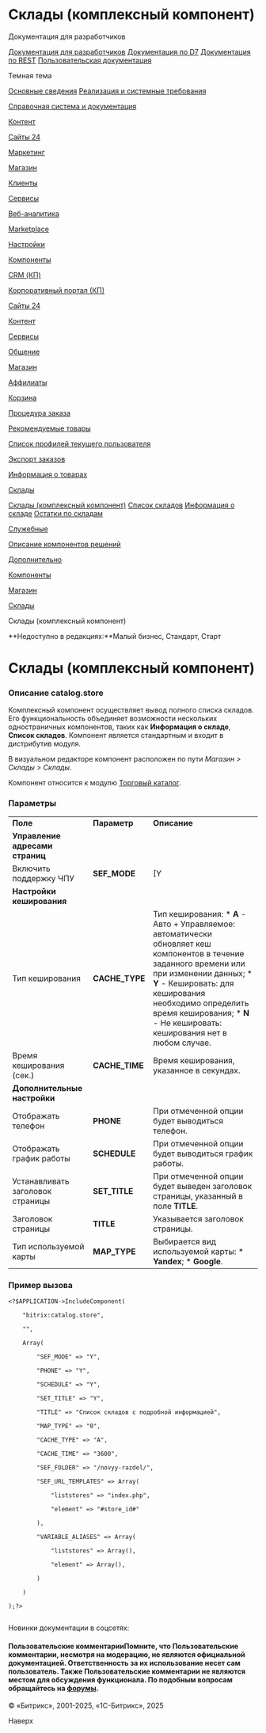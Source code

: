 # Склады (комплексный компонент)

Документация для разработчиков

[Документация для разработчиков](https://dev.1c-bitrix.ru/api_help/)
[Документация по D7](https://dev.1c-bitrix.ru/api_d7/)
[Документация по REST](https://dev.1c-bitrix.ru/rest_help/)
[Пользовательская документация](https://dev.1c-bitrix.ru/user_help/)

Темная тема

[Основные сведения](/user_help/index.php)
[Реализация и системные требования](/user_help/reqintro.php)

[Справочная система и документация](/user_help/help/index.php)

[Контент](/user_help/content/index.php)

[Сайты 24](/user_help/sites24/index.php)

[Маркетинг](/user_help/marketing/index.php)

[Магазин](/user_help/store/index.php)

[Клиенты](/user_help/clients/index.php)

[Сервисы](/user_help/service/index.php)

[Веб-аналитика](/user_help/statistic/index.php)

[Marketplace](/user_help/marketplace/index.php)

[Настройки](/user_help/settings/index.php)

[Компоненты](/user_help/components/index.php)

[CRM (КП)](/user_help/components/crm/index.php)

[Корпоративный портал (КП)](/user_help/components/intranet/index.php)

[Сайты 24](/user_help/components/landing/index.php)

[Контент](/user_help/components/content/index.php)

[Сервисы](/user_help/components/services/index.php)

[Общение](/user_help/components/obschenie/index.php)

[Магазин](/user_help/components/magazin/index.php)

[Аффилиаты](/user_help/components/magazin/affiliates/index.php)

[Корзина](/user_help/components/magazin/basket/index.php)

[Процедура заказа](/user_help/components/magazin/zakaz/index.php)

[Рекомендуемые товары](/user_help/components/magazin/recommended/index.php)

[Список профилей текущего пользователя](/user_help/components/magazin/profiles/index.php)

[Экспорт заказов](/user_help/components/magazin/export_zakaz/index.php)

[Информация о товарах](/user_help/components/magazin/information_tovars/index.php)

[Склады](/user_help/components/magazin/sklads/index.php)

[Склады (комплексный компонент)](/user_help/components/magazin/sklads/warehouse.php)
[Список складов](/user_help/components/magazin/sklads/store_list.php)
[Информация о складе](/user_help/components/magazin/sklads/store_detail.php)
[Остатки по складам](/user_help/components/magazin/sklads/store_amount.php)

[Служебные](/user_help/components/sluzhebnie/index.php)

[Описание компонентов решений](/user_help/description_decisions/index.php)

[Дополнительно](/user_help/additional/index.php)

[Компоненты](/user_help/components/index.php)

[Магазин](/user_help/components/magazin/index.php)

[Склады](/user_help/components/magazin/sklads/index.php)

Склады (комплексный компонент)

**Недоступно в редакциях:**Малый бизнес, Стандарт, Старт

# Склады (комплексный компонент)

### Описание **catalog.store**

Комплексный компонент осуществляет вывод полного списка складов. Его функциональность объединяет возможности нескольких одностраничных компонентов, таких как **Информация о складе**, **Список складов**. Компонент является стандартным и входит в дистрибутив модуля.

В визуальном редакторе компонент расположен по пути *Магазин > Склады > Склады*.

Компонент относится к модулю [Торговый каталог](/user_help/store/catalog/index.php).

### Параметры

|  |  |  |
| --- | --- | --- |
| **Поле** | **Параметр** | **Описание** |
| **Управление адресами страниц** | | |
| Включить поддержку ЧПУ | **SEF\_MODE** | [Y|N] При отмеченной опции будет включена поддержка ЧПУ.     Если режим поддержки ЧПУ **включен**, то необходимо настроить следующие параметры:     |  |  |  | | --- | --- | --- | | Каталог ЧПУ (относительно корня сайта) | **SEF\_FOLDER** | Каталог ЧПУ: путь до папки, с которой работает компонент. Этот путь может как совпадать с физическим путём, так и не совпадать. | | Адреса страниц | **SEF\_URL\_TEMPLATES** | Указываются адреса следующих страниц:  * **liststores** - страница со списком складов; * **element** - страница детального описания склада. |  **SEF\_FOLDER**, **SEF\_URL\_TEMPLATES**. |
| **Настройки кеширования** | | |
| Тип кеширования | **CACHE\_TYPE** | Тип кеширования:  * **A** - Авто + Управляемое: автоматически обновляет кеш компонентов в течение заданного времени или при изменении данных; * **Y** - Кешировать: для кеширования необходимо определить время кеширования; * **N** - Не кешировать: кеширования нет в любом случае. |
| Время кеширования (сек.) | **CACHE\_TIME** | Время кеширования, указанное в секундах. |
| **Дополнительные настройки** | | |
| Отображать телефон | **PHONE** | При отмеченной опции будет выводиться телефон. |
| Отображать график работы | **SCHEDULE** | При отмеченной опции будет выводиться график работы. |
| Устанавливать заголовок страницы | **SET\_TITLE** | При отмеченной опции будет выведен заголовок страницы, указанный в поле **TITLE**. |
| Заголовок страницы | **TITLE** | Указывается заголовок страницы. |
| Тип используемой карты | **MAP\_TYPE** | Выбирается вид используемой карты:  * **Yandex**; * **Google**. |

### Пример вызова

```
<?$APPLICATION->IncludeComponent(
	"bitrix:catalog.store",
	"",
	Array(
		"SEF_MODE" => "Y",
		"PHONE" => "Y",
		"SCHEDULE" => "Y",
		"SET_TITLE" => "Y",
		"TITLE" => "Список складов с подробной информацией",
		"MAP_TYPE" => "0",
		"CACHE_TYPE" => "A",
		"CACHE_TIME" => "3600",
		"SEF_FOLDER" => "/novyy-razdel/",
		"SEF_URL_TEMPLATES" => Array(
			"liststores" => "index.php",
			"element" => "#store_id#"
		),
		"VARIABLE_ALIASES" => Array(
			"liststores" => Array(),
			"element" => Array(),
		)
	)
);?>

```

Новинки документации в соцсетях:

#### Пользовательские комментарииПомните, что Пользовательские комментарии, несмотря на модерацию, не являются официальной документацией. Ответственность за их использование несет сам пользователь. Также Пользовательские комментарии не являются местом для обсуждения функционала. По подобным вопросам обращайтесь на [форумы](http://dev.1c-bitrix.ru/community/forums/group1/).

© «Битрикс», 2001-2025, «1С-Битрикс», 2025

Наверх